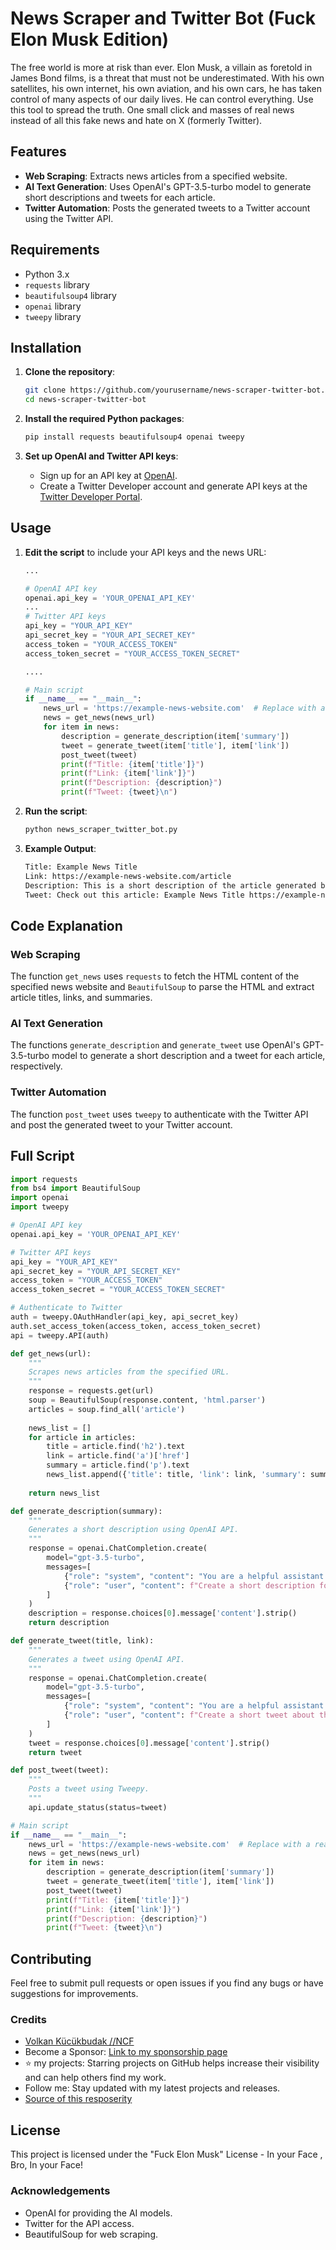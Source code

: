 # News Scraper and Twitter Bot (Fuck Elon Musk Edition)

The free world is more at risk than ever. Elon Musk, a villain as foretold in James Bond films, is a threat that must not be underestimated. With his own satellites, his own internet, his own aviation, and his own cars, he has taken control of many aspects of our daily lives. He can control everything. Use this tool to spread the truth. One small click and masses of real news instead of all this fake news and hate on X (formerly Twitter).

## Features

- **Web Scraping**: Extracts news articles from a specified website.
- **AI Text Generation**: Uses OpenAI's GPT-3.5-turbo model to generate short descriptions and tweets for each article.
- **Twitter Automation**: Posts the generated tweets to a Twitter account using the Twitter API.

## Requirements

- Python 3.x
- `requests` library
- `beautifulsoup4` library
- `openai` library
- `tweepy` library

## Installation

1. **Clone the repository**:
    ```sh
    git clone https://github.com/yourusername/news-scraper-twitter-bot.git
    cd news-scraper-twitter-bot
    ```

2. **Install the required Python packages**:
    ```sh
    pip install requests beautifulsoup4 openai tweepy
    ```

3. **Set up OpenAI and Twitter API keys**:
    - Sign up for an API key at [OpenAI](https://beta.openai.com/signup/).
    - Create a Twitter Developer account and generate API keys at the [Twitter Developer Portal](https://developer.twitter.com/).

## Usage

1. **Edit the script** to include your API keys and the news URL:
    ```python
    ...

    # OpenAI API key
    openai.api_key = 'YOUR_OPENAI_API_KEY'
    ...
    # Twitter API keys
    api_key = "YOUR_API_KEY"
    api_secret_key = "YOUR_API_SECRET_KEY"
    access_token = "YOUR_ACCESS_TOKEN"
    access_token_secret = "YOUR_ACCESS_TOKEN_SECRET"

    .... 

    # Main script
    if __name__ == "__main__":
        news_url = 'https://example-news-website.com'  # Replace with a real news website
        news = get_news(news_url)
        for item in news:
            description = generate_description(item['summary'])
            tweet = generate_tweet(item['title'], item['link'])
            post_tweet(tweet)
            print(f"Title: {item['title']}")
            print(f"Link: {item['link']}")
            print(f"Description: {description}")
            print(f"Tweet: {tweet}\n")
    ```

2. **Run the script**:
    ```sh
    python news_scraper_twitter_bot.py
    ```

3. **Example Output**:
    ```sh
    Title: Example News Title
    Link: https://example-news-website.com/article
    Description: This is a short description of the article generated by OpenAI.
    Tweet: Check out this article: Example News Title https://example-news-website.com/article
    ```

## Code Explanation

### Web Scraping

The function `get_news` uses `requests` to fetch the HTML content of the specified news website and `BeautifulSoup` to parse the HTML and extract article titles, links, and summaries.

### AI Text Generation

The functions `generate_description` and `generate_tweet` use OpenAI's GPT-3.5-turbo model to generate a short description and a tweet for each article, respectively.

### Twitter Automation

The function `post_tweet` uses `tweepy` to authenticate with the Twitter API and post the generated tweet to your Twitter account.

## Full Script

```python
import requests
from bs4 import BeautifulSoup
import openai
import tweepy

# OpenAI API key
openai.api_key = 'YOUR_OPENAI_API_KEY'

# Twitter API keys
api_key = "YOUR_API_KEY"
api_secret_key = "YOUR_API_SECRET_KEY"
access_token = "YOUR_ACCESS_TOKEN"
access_token_secret = "YOUR_ACCESS_TOKEN_SECRET"

# Authenticate to Twitter
auth = tweepy.OAuthHandler(api_key, api_secret_key)
auth.set_access_token(access_token, access_token_secret)
api = tweepy.API(auth)

def get_news(url):
    """
    Scrapes news articles from the specified URL.
    """
    response = requests.get(url)
    soup = BeautifulSoup(response.content, 'html.parser')
    articles = soup.find_all('article')
    
    news_list = []
    for article in articles:
        title = article.find('h2').text
        link = article.find('a')['href']
        summary = article.find('p').text
        news_list.append({'title': title, 'link': link, 'summary': summary})
    
    return news_list

def generate_description(summary):
    """
    Generates a short description using OpenAI API.
    """
    response = openai.ChatCompletion.create(
        model="gpt-3.5-turbo",
        messages=[
            {"role": "system", "content": "You are a helpful assistant."},
            {"role": "user", "content": f"Create a short description for this article: {summary}"}
        ]
    )
    description = response.choices[0].message['content'].strip()
    return description

def generate_tweet(title, link):
    """
    Generates a tweet using OpenAI API.
    """
    response = openai.ChatCompletion.create(
        model="gpt-3.5-turbo",
        messages=[
            {"role": "system", "content": "You are a helpful assistant."},
            {"role": "user", "content": f"Create a short tweet about this article: {title}. Include this link: {link}"}
        ]
    )
    tweet = response.choices[0].message['content'].strip()
    return tweet

def post_tweet(tweet):
    """
    Posts a tweet using Tweepy.
    """
    api.update_status(status=tweet)

# Main script
if __name__ == "__main__":
    news_url = 'https://example-news-website.com'  # Replace with a real news website
    news = get_news(news_url)
    for item in news:
        description = generate_description(item['summary'])
        tweet = generate_tweet(item['title'], item['link'])
        post_tweet(tweet)
        print(f"Title: {item['title']}")
        print(f"Link: {item['link']}")
        print(f"Description: {description}")
        print(f"Tweet: {tweet}\n")
```

## Contributing

Feel free to submit pull requests or open issues if you find any bugs or have suggestions for improvements.

### Credits
- [Volkan Kücükbudak //NCF](https://gihub.com/volkansah)
-  Become a Sponsor: [Link to my sponsorship page](https://github.com/sponsors/volkansah)
- :star: my projects: Starring projects on GitHub helps increase their visibility and can help others find my work. 
- Follow me: Stay updated with my latest projects and releases.
- [Source of this resposerity](https://github.com/VolkanSah/Twitter-X-AINewsBot)

## License
This project is licensed under the "Fuck Elon Musk" License - In your Face , Bro, In your Face!

### Acknowledgements

- OpenAI for providing the AI models.
- Twitter for the API access.
- BeautifulSoup for web scraping.
